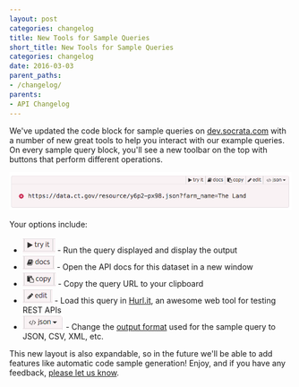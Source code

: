 ```yaml
---
layout: post
categories: changelog
title: New Tools for Sample Queries
short_title: New Tools for Sample Queries
categories: changelog
date: 2016-03-03
parent_paths: 
- /changelog/
parents: 
- API Changelog
---
```


We've updated the code block for sample queries on [dev.socrata.com](/) with a number of new great tools to help you interact with our example queries. On every sample query block, you'll see a new toolbar on the top with buttons that perform different operations.

![New Query Tools](/img/2016-03-03-query-tools.png)

Your options include:

- ![try it](/img/2016-03-03-try-it.png) - Run the query displayed and display the output
- ![docs](/img/2016-03-03-docs.png) - Open the API docs for this dataset in a new window
- ![copy](/img/2016-03-03-copy.png) - Copy the query URL to your clipboard
- ![edit](/img/2016-03-03-edit.png) - Load this query in [Hurl.it](http://hurl.it), an awesome web tool for testing REST APIs
- ![json](/img/2016-03-03-format.png) - Change the [output format](/docs/formats) used for the sample query to JSON, CSV, XML, etc.

This new layout is also expandable, so in the future we'll be able to add features like automatic code sample generation! Enjoy, and if you have any feedback, [please let us know](/support.html).


